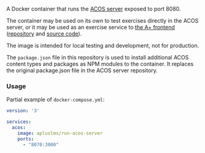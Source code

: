 A Docker container that runs the [ACOS server](https://github.com/acos-server/acos-server)
exposed to port 8080.

The container may be used on its own to test exercises directly in the ACOS server,
or it may be used as an exercise service to
[the A+ frontend](https://hub.docker.com/r/apluslms/run-aplus-front/)
([repository](https://github.com/apluslms/run-aplus-front) and
[source code](https://github.com/Aalto-LeTech/a-plus)).

The image is intended for local testing and development, not for production.

The `package.json` file in this repository is used to install additional
ACOS content types and packages as NPM modules to the container. It replaces
the original package.json file in the ACOS server repository.


### Usage

Partial example of `docker-compose.yml`:

```yaml
version: '3'

services:
  acos:
    image: apluslms/run-acos-server
    ports:
      - "8070:3000"
```

